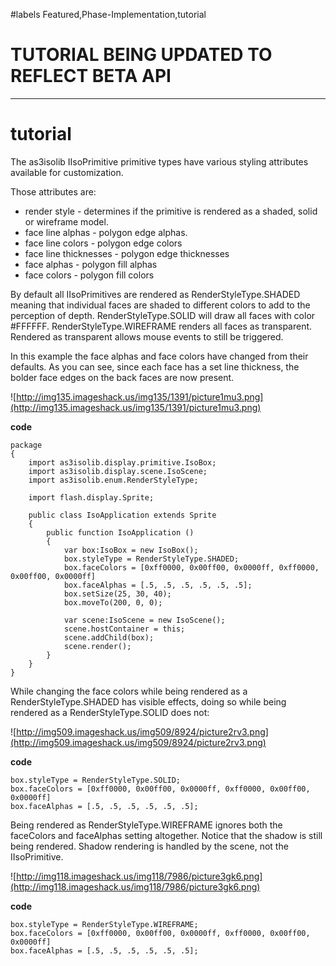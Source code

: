 #labels Featured,Phase-Implementation,tutorial

# TUTORIAL BEING UPDATED TO REFLECT BETA API #

---

# tutorial #

The as3isolib IIsoPrimitive primitive types have various styling attributes available for customization.

Those attributes are:
  * render style - determines if the primitive is rendered as a shaded, solid or wireframe model.
  * face line alphas - polygon edge alphas.
  * face line colors - polygon edge colors
  * face line thicknesses - polygon edge thicknesses
  * face alphas - polygon fill alphas
  * face colors - polygon fill colors

By default all IIsoPrimitives are rendered as RenderStyleType.SHADED meaning that individual faces are shaded to different colors to add to the perception of depth.  RenderStyleType.SOLID will draw all faces with color #FFFFFF.  RenderStyleType.WIREFRAME renders all faces as transparent.  Rendered as transparent allows mouse events to still be triggered.

In this example the face alphas and face colors have changed from their defaults.  As you can see, since each face has a set line thickness, the bolder face edges on the back faces are now present.

![http://img135.imageshack.us/img135/1391/picture1mu3.png](http://img135.imageshack.us/img135/1391/picture1mu3.png)

**code**
```
package 
{
	import as3isolib.display.primitive.IsoBox;
	import as3isolib.display.scene.IsoScene;
	import as3isolib.enum.RenderStyleType;
	
	import flash.display.Sprite;
	
	public class IsoApplication extends Sprite
	{
		public function IsoApplication ()
		{
			var box:IsoBox = new IsoBox();
			box.styleType = RenderStyleType.SHADED;
			box.faceColors = [0xff0000, 0x00ff00, 0x0000ff, 0xff0000, 0x00ff00, 0x0000ff]
			box.faceAlphas = [.5, .5, .5, .5, .5, .5];
			box.setSize(25, 30, 40);
			box.moveTo(200, 0, 0);
			
			var scene:IsoScene = new IsoScene();
			scene.hostContainer = this;
			scene.addChild(box);
			scene.render();
		}
	}
}
```

While changing the face colors while being rendered as a RenderStyleType.SHADED has visible effects, doing so while being rendered as a RenderStyleType.SOLID does not:

![http://img509.imageshack.us/img509/8924/picture2rv3.png](http://img509.imageshack.us/img509/8924/picture2rv3.png)

**code**
```
box.styleType = RenderStyleType.SOLID;
box.faceColors = [0xff0000, 0x00ff00, 0x0000ff, 0xff0000, 0x00ff00, 0x0000ff]
box.faceAlphas = [.5, .5, .5, .5, .5, .5];
```

Being rendered as RenderStyleType.WIREFRAME ignores both the faceColors and faceAlphas setting altogether. Notice that the shadow is still being rendered.  Shadow rendering is handled by the scene, not the IIsoPrimitive.

![http://img118.imageshack.us/img118/7986/picture3gk6.png](http://img118.imageshack.us/img118/7986/picture3gk6.png)

**code**
```
box.styleType = RenderStyleType.WIREFRAME;
box.faceColors = [0xff0000, 0x00ff00, 0x0000ff, 0xff0000, 0x00ff00, 0x0000ff]
box.faceAlphas = [.5, .5, .5, .5, .5, .5];
```